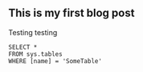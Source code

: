 ## This is my first blog post

Testing testing

 ```tsql
 SELECT *
 FROM sys.tables
 WHERE [name] = 'SomeTable'
 ```
